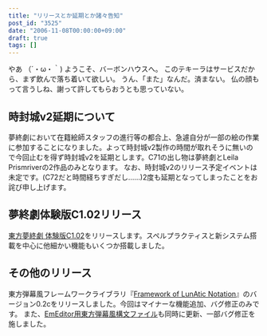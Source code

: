 ```yaml
---
title: "リリースとか延期とか諸々告知"
post_id: "3525"
date: "2006-11-08T00:00:00+09:00"
draft: true
tags: []
---
```



やあ （´・ω・｀) ようこそ、バーボンハウスへ。 このテキーラはサービスだから、まず飲んで落ち着いて欲しい。 うん、「また」なんだ。済まない。 仏の顔もって言うしね、謝って許してもらおうとも思っていない。
## 時封城v2延期について
夢終劇において在籍絵師スタッフの進行等の都合上、急遽自分が一部の絵の作業に参加することになりました。よって時封城v2製作の時間が取れそうに無いので今回止むを得ず時封城v2を延期とします。C71の出し物は夢終劇とLeila Prismriverの2作品のみとなります。 なお、時封城v2のリリース予定イベントは未定です。(C72だと時間経ちすぎだし……)2度も延期となってしまったことをお詫び申し上げます。
## 夢終劇体験版C1.02リリース
[東方夢終劇 体験版C1.02](https://danmaq.com/!/thC/)をリリースします。スペルプラクティスと新システム搭載を中心に他細かい機能もいくつか搭載しました。
## その他のリリース
東方弾幕風フレームワークライブラリ『[Framework of LunAtic Notation](/tag/flan)』のバージョン0.2cをリリースしました。今回はマイナーな機能追加、バグ修正のみです。 また、[EmEditor用東方弾幕風構文ファイル](/emeditor-danmakufu)も同時に更新、一部バグ修正を施しました。

